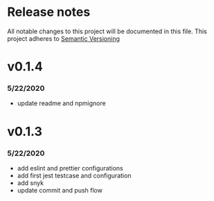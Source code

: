 # Release notes

All notable changes to this project will be documented in this file.
This project adheres to [Semantic Versioning](http://semver.org)

# v0.1.4
### 5/22/2020
- update readme and npmignore

# v0.1.3
### 5/22/2020
- add eslint and prettier configurations
- add first jest testcase and configuration
- add snyk
- update commit and push flow